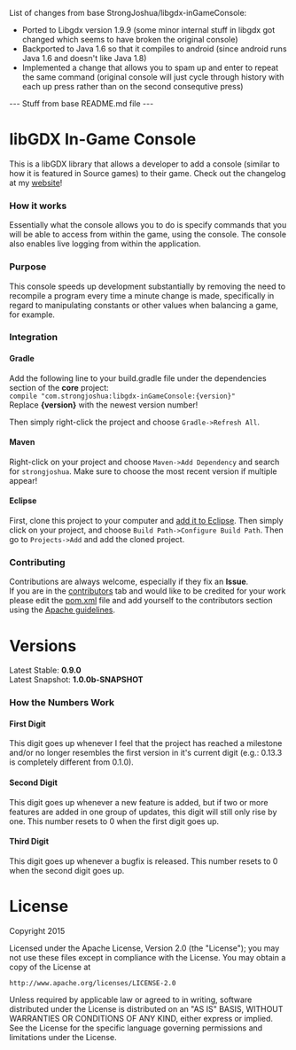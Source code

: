 List of changes from base StrongJoshua/libgdx-inGameConsole:
- Ported to Libgdx version 1.9.9 (some minor internal stuff in libgdx got changed which seems to have broken the original console)
- Backported to Java 1.6 so that it compiles to android (since android runs Java 1.6 and doesn't like Java 1.8)
- Implemented a change that allows you to spam up and enter to repeat the same command (original console will just cycle through history with each up press rather than on the second consequtive press)

--- Stuff from base README.md file ---

# libGDX In-Game Console
This is a libGDX library that allows a developer to add a console (similar to how it is featured in Source games) to their game. Check out the changelog at my [website](https://www.strongjoshua.net/projects/games/libgdx-ingame-console)!

### How it works
Essentially what the console allows you to do is specify commands that you will be able to access from within the game, using the console. The console also enables live logging from within the application.

### Purpose
This console speeds up development substantially by removing the need to recompile a program every time a minute change is made, specifically in regard to manipulating constants or other values when balancing a game, for example.

### Integration
#### Gradle
Add the following line to your build.gradle file under the dependencies section of the **core** project:  
`compile "com.strongjoshua:libgdx-inGameConsole:{version}"`  
Replace **{version}** with the newest version number!

Then simply right-click the project and choose `Gradle->Refresh All`.

#### Maven
Right-click on your project and choose `Maven->Add Dependency` and search for `strongjoshua`. Make sure to choose the most recent version if multiple appear!

#### Eclipse
First, clone this project to your computer and [add it to Eclipse](http://www.eclipse.org/forums/index.php/t/226301/). Then simply click on your project, and choose `Build Path->Configure Build Path`. Then go to `Projects->Add` and add the cloned project.

### Contributing
Contributions are always welcome, especially if they fix an **Issue**.  
If you are in the [contributors](https://github.com/StrongJoshua/libgdx-inGameConsole/graphs/contributors) tab and would like to be credited for your work please edit the [pom.xml](https://github.com/StrongJoshua/libgdx-inGameConsole/blob/master/pom.xml) file and add yourself to the contributors section using the [Apache guidelines](http://maven.apache.org/pom.html#Contributors).

Versions
========
Latest Stable: **0.9.0**  
Latest Snapshot: **1.0.0b-SNAPSHOT**
### How the Numbers Work
#### First Digit
This digit goes up whenever I feel that the project has reached a milestone and/or no longer resembles the first version in it's current digit (e.g.: 0.13.3 is completely different from 0.1.0).
#### Second Digit
This digit goes up whenever a new feature is added, but if two or more features are added in one group of updates, this digit will still only rise by one. This number resets to 0 when the first digit goes up.
#### Third Digit
This digit goes up whenever a bugfix is released. This number resets to 0 when the second digit goes up.

License
=======
Copyright 2015

Licensed under the Apache License, Version 2.0 (the "License");
you may not use these files except in compliance with the License.
You may obtain a copy of the License at

    http://www.apache.org/licenses/LICENSE-2.0

Unless required by applicable law or agreed to in writing, software
distributed under the License is distributed on an "AS IS" BASIS,
WITHOUT WARRANTIES OR CONDITIONS OF ANY KIND, either express or implied.
See the License for the specific language governing permissions and
limitations under the License.
